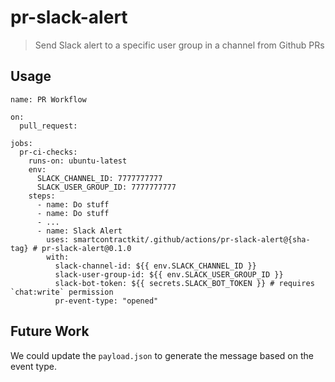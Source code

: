 # pr-slack-alert

> Send Slack alert to a specific user group in a channel from Github PRs

## Usage

```
name: PR Workflow

on:
  pull_request:

jobs:
  pr-ci-checks:
    runs-on: ubuntu-latest
    env:
      SLACK_CHANNEL_ID: 7777777777
      SLACK_USER_GROUP_ID: 7777777777
    steps:
      - name: Do stuff
      - name: Do stuff
      - ...
      - name: Slack Alert
        uses: smartcontractkit/.github/actions/pr-slack-alert@{sha-tag} # pr-slack-alert@0.1.0
        with:
          slack-channel-id: ${{ env.SLACK_CHANNEL_ID }}
          slack-user-group-id: ${{ env.SLACK_USER_GROUP_ID }}
          slack-bot-token: ${{ secrets.SLACK_BOT_TOKEN }} # requires `chat:write` permission
          pr-event-type: "opened"
```

## Future Work

We could update the `payload.json` to generate the message based on the event
type.
